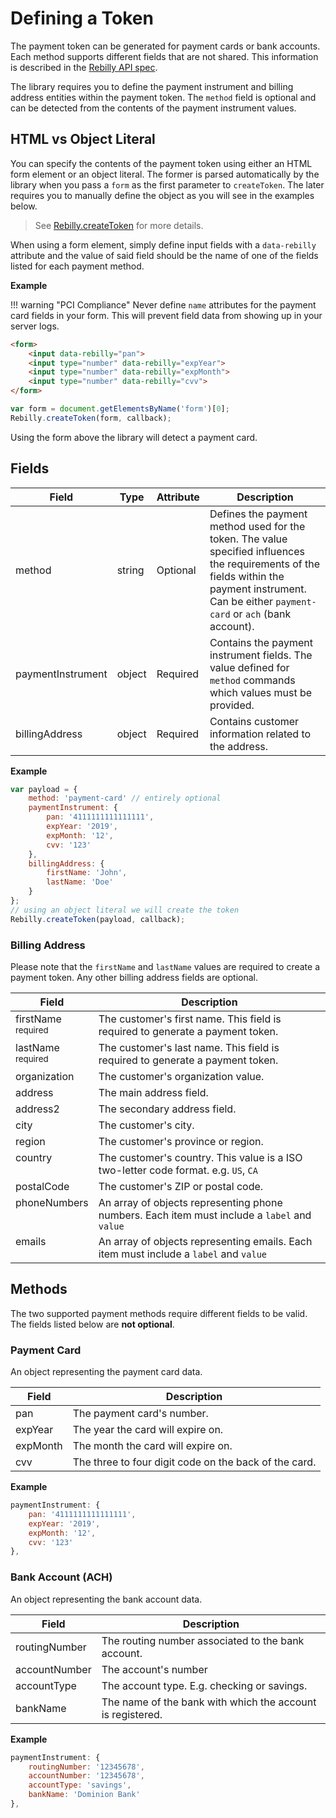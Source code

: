 # Defining a Token

The payment token can be generated for payment cards or bank accounts. Each method supports different fields that are not shared. This information is described in the [Rebilly API spec](https://rebilly.github.io/RebillyAPI/).

The library requires you to define the payment instrument and billing address entities within the payment token. The `method` field is optional and can be detected from the contents of the payment instrument values.

## HTML vs Object Literal

You can specify the contents of the payment token using either an HTML form element or an object literal. The former is parsed automatically by the library when you pass a `form` as the first parameter to `createToken`. The later requires you to manually define the object as you will see in the examples below.

> See [Rebilly.createToken][goto-create] for more details.

When using a form element, simply define input fields with a `data-rebilly` attribute and the value of said field should be the name of one of the fields listed for each payment method.

**Example**

!!! warning "PCI Compliance"
    Never define `name` attributes for the payment card fields in your form. This will prevent field data from showing up in your server logs.

```html
<form>
    <input data-rebilly="pan">
    <input type="number" data-rebilly="expYear">
    <input type="number" data-rebilly="expMonth">
    <input type="number" data-rebilly="cvv">
</form>
```

```js
var form = document.getElementsByName('form')[0];
Rebilly.createToken(form, callback);
```

Using the form above the library will detect a payment card.

## Fields

| Field | Type | Attribute | Description | 
| ----- | ---- | -------- | ----------- |
| method | string | Optional | Defines the payment method used for the token. The value specified influences the requirements of the fields within the payment instrument. Can be either `payment-card` or `ach` (bank account). |
| paymentInstrument| object | Required | Contains the payment instrument fields. The value defined for `method` commands which values must be provided.
| billingAddress | object | Required | Contains customer information related to the address. |

**Example**

```js
var payload = {
    method: 'payment-card' // entirely optional
    paymentInstrument: {
        pan: '4111111111111111',
        expYear: '2019',
        expMonth: '12',
        cvv: '123'
    },
    billingAddress: {
        firstName: 'John',
        lastName: 'Doe'
    }
};
// using an object literal we will create the token
Rebilly.createToken(payload, callback);
```

### Billing Address

<p>Please note that the <code>firstName</code> and <code>lastName</code> values are required to create a payment token. Any other billing address fields are optional.</p>

<table>
    <thead>
        <tr>
            <th>Field</th>
            <th>Description</th>
        </tr>
    </thead>
    <tbody>
        <tr>
            <td style="vertical-align:top">
                firstName<br><sub>required</sub>
            </td>
            <td>The customer's first name. This field is required to generate a payment token.</td>
        </tr>
        <tr>
            <td style="vertical-align:top">
                lastName<br><sub>required</sub>
            </td>
            <td>The customer's last name. This field is required to generate a payment token.</td>
        </tr>
        <tr>
            <td style="vertical-align:top">
                organization
            </td>
            <td>The customer's organization value.</td>
        </tr>
        <tr>
            <td style="vertical-align:top">
                address
            </td>
            <td>The main address field.</td>
        </tr>
        <tr>
            <td style="vertical-align:top">
                address2
            </td>
            <td>The secondary address field.</td>
        </tr>
        <tr>
            <td style="vertical-align:top">
                city
            </td>
            <td>The customer's city.</td>
        </tr>
        <tr>
            <td style="vertical-align:top">
                region
            </td>
            <td>The customer's province or region.</td>
        </tr>
        <tr>
            <td style="vertical-align:top">
                country
            </td>
            <td>The customer's country. This value is a ISO two-letter code format. e.g. <code>US</code>, <code>CA</code></td>
        </tr>
        <tr>
            <td style="vertical-align:top">
                postalCode
            </td>
            <td>The customer's ZIP or postal code.</td>
        </tr>
        <tr>
            <td style="vertical-align:top">
                phoneNumbers
            </td>
            <td>An array of objects representing phone numbers. Each item must include a <code>label</code> and <code>value</code></td>
        </tr>
        <tr>
            <td style="vertical-align:top">
                emails
            </td>
            <td>An array of objects representing emails. Each item must include a <code>label</code> and <code>value</code></td>
        </tr>
    </tbody>
</table>

## Methods

The two supported payment methods require different fields to be valid. The fields listed below are **not optional**.

### Payment Card
An object representing the payment card data.

| Field | Description | 
| ----- | ----------- |
| pan | The payment card's number. |
| expYear | The year the card will expire on. |
| expMonth | The month the card will expire on. |
| cvv | The three to four digit code on the back of the card. |

**Example**

```js
paymentInstrument: {
    pan: '4111111111111111',
    expYear: '2019',
    expMonth: '12',
    cvv: '123'
},
```


### Bank Account (ACH)
An object representing the bank account data.

| Field | Description | 
| ----- | ----------- |
| routingNumber | The routing number associated to the bank account. |
| accountNumber | The account's number |
| accountType | The account type. E.g. checking or savings. |
| bankName | The name of the bank with which the account is registered. |

**Example**

```js
paymentInstrument: {
    routingNumber: '12345678',
    accountNumber: '12345678',
    accountType: 'savings',
    bankName: 'Dominion Bank'
},
```

[goto-create]: methods/#createtoken
